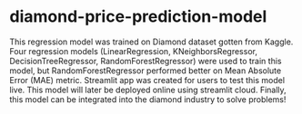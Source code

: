 # diamond-price-prediction-model
This regression model was trained on Diamond dataset gotten from Kaggle. Four regression models (LinearRegression, KNeighborsRegressor, DecisionTreeRegressor, RandomForestRegressor) were used to train this model, but RandomForestRegressor performed better on Mean Absolute Error (MAE) metric. Streamlit app was created for users to test this model live. This model will later be deployed online using streamlit cloud. Finally, this model can be integrated into the diamond industry to solve problems!
